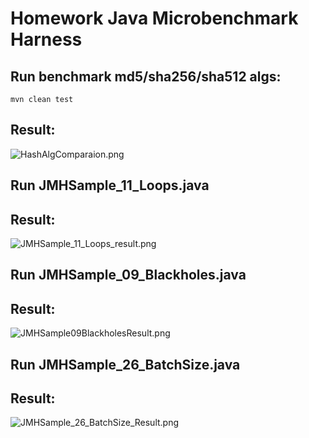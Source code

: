 # Homework Java Microbenchmark Harness

## Run benchmark md5/sha256/sha512 algs:
```mvn clean test```

## Result:
![HashAlgComparaion.png](HashAlgComparaion.png)



## Run JMHSample_11_Loops.java

## Result:
![JMHSample_11_Loops_result.png](JMHSample_11_Loops_Result.png)


## Run JMHSample_09_Blackholes.java

## Result:
![JMHSample09BlackholesResult.png](JMHSample09BlackholesResult.png)


## Run JMHSample_26_BatchSize.java

## Result:
![JMHSample_26_BatchSize_Result.png](JMHSample_26_BatchSize_Result.png)